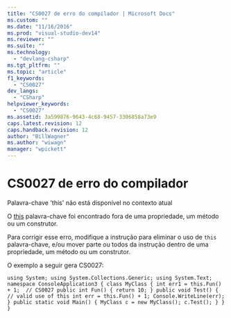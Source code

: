 ```yaml
---
title: "CS0027 de erro do compilador | Microsoft Docs"
ms.custom: ""
ms.date: "11/16/2016"
ms.prod: "visual-studio-dev14"
ms.reviewer: ""
ms.suite: ""
ms.technology: 
  - "devlang-csharp"
ms.tgt_pltfrm: ""
ms.topic: "article"
f1_keywords: 
  - "CS0027"
dev_langs: 
  - "CSharp"
helpviewer_keywords: 
  - "CS0027"
ms.assetid: 3a599876-9643-4c68-9457-3306858a73e9
caps.latest.revision: 12
caps.handback.revision: 12
author: "BillWagner"
ms.author: "wiwagn"
manager: "wpickett"
---
```

# CS0027 de erro do compilador
Palavra\-chave 'this' não está disponível no contexto atual  
  
 O [this](../../csharp/language-reference/keywords/this.md) palavra\-chave foi encontrado fora de uma propriedade, um método ou um construtor.  
  
 Para corrigir esse erro, modifique a instrução para eliminar o uso de `this` palavra\-chave, e\/ou mover parte ou todos da instrução dentro de uma propriedade, um método ou um construtor.  
  
 O exemplo a seguir gera CS0027:  
  
```  
using System; using System.Collections.Generic; using System.Text; namespace ConsoleApplication3 { class MyClass { int err1 = this.Fun() + 1;  // CS0027 public int Fun() { return 10; } public void Test() { // valid use of this int err = this.Fun() + 1; Console.WriteLine(err); } public static void Main() { MyClass c = new MyClass(); c.Test(); } } }  
```